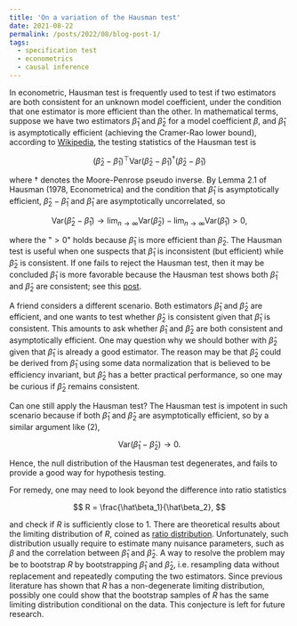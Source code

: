 ```yaml
---
title: 'On a variation of the Hausman test'
date: 2021-08-22
permalink: /posts/2022/08/blog-post-1/
tags:
  - specification test
  - econometrics
  - causal inference
---
```

In econometric, Hausman test is frequently used to test if two estimators are both consistent for an unknown model coefficient, under the condition that one estimator is more efficient than the other. In mathematical terms, suppose we have two estimators $\hat\beta_1$ and $\hat\beta_2$ for a model coefficient $\beta$, and $\hat\beta_1$ is asymptotically efficient (achieving the Cramer-Rao lower bound), according to <a href="https://en.wikipedia.org/wiki/Durbin–Wu–Hausman_test" target="_blank">Wikipedia</a>, the testing statistics of the Hausman test is 

$$
(\hat\beta_2-\hat\beta_1)^\top\mbox{Var}(\hat\beta_2-\hat\beta_1)^{\dagger}(\hat\beta_2-\hat\beta_1)
$$

where $\dagger$ denotes the Moore-Penrose pseudo inverse. By Lemma 2.1 of Hausman (1978, Econometrica) and the condition that $\hat\beta_1$ is asymptotically efficient, $\hat\beta_2-\hat\beta_1$ and $\hat\beta_1$ are asymptotically uncorrelated, so  

$$
\mbox{Var}(\hat\beta_2-\hat\beta_1) \to\lim_{n\to\infty}\mbox{Var}(\hat\beta_2)-\lim_{n\to\infty}\mbox{Var}(\hat\beta_1) >0,
$$ 

where the "$>0$" holds because $\hat\beta_1$ is more efficient than $\hat\beta_2$. The Hausman test is useful when one suspects that $\hat\beta_1$ is inconsistent (but efficient) while $\hat\beta_2$ is consistent. If one fails to reject the Hausman test, then it may be concluded $\hat\beta_1$ is more favorable because the Hausman test shows both $\hat\beta_1$ and $\hat\beta_2$ are consistent; see this 
<a href="https://stats.stackexchange.com/questions/201284/hausman-test-theory-and-generalizations" target="_blank">post</a>.

A friend considers a different scenario. Both estimators $\hat\beta_1$ and $\hat\beta_2$ are efficient, and one wants to test whether $\hat\beta_2$ is consistent given that $\hat\beta_1$ is consistent. This amounts to ask whether $\hat\beta_1$ and $\hat\beta_2$ are both consistent and asymptotically efficient. One may question why we should bother with $\hat\beta_2$ given that $\hat\beta_1$ is already a good estimator. The reason may be that $\hat\beta_2$ could be derived from $\hat\beta_1$ using some data normalization that is believed to be efficiency invariant, but $\hat\beta_2$ has a better practical performance, so one may be curious if $\hat\beta_2$ remains consistent.

Can one still apply the Hausman test? The Hausman test is impotent in such scenario because if both $\hat\beta_1$ and $\hat\beta_2$ are asymptotically efficient, so by a similar argument like (2),

$$
\mbox{Var}(\hat\beta_1-\hat\beta_2) \to 0.
$$

Hence, the null distribution of the Hausman test degenerates, and fails to provide a good way for hypothesis testing.

For remedy, one may need to look beyond the difference into ratio statistics

$$
R = \frac{\hat\beta_1}{\hat\beta_2},
$$

 and check if $R$ is sufficiently close to 1. There are theoretical results about the limiting distribution of $R$, coined as <a href="https://en.wikipedia.org/wiki/Ratio_distribution?fbclid=IwAR22bC9s76IlRT8zQUftq1PgClcqVJI0IVz1DF-pFb_QihkSQFiYouNZjvI" target="_blank">ratio distribution</a>. Unfortunately, such distribution usually require to estimate many nuisance parameters, such as $\beta$ and the correlation between $\hat\beta_1$ and $\hat\beta_2$. A way to resolve the problem may be to bootstrap $R$ by bootstrapping $\hat\beta_1$ and $\hat\beta_2$, i.e. resampling data without replacement and repeatedly computing the two estimators. Since previous literature has shown that $R$ has a non-degenerate limiting distribution, possibly one could show that the bootstrap samples of $R$ has the same limiting distribution conditional on the data. This conjecture is left for future research.


